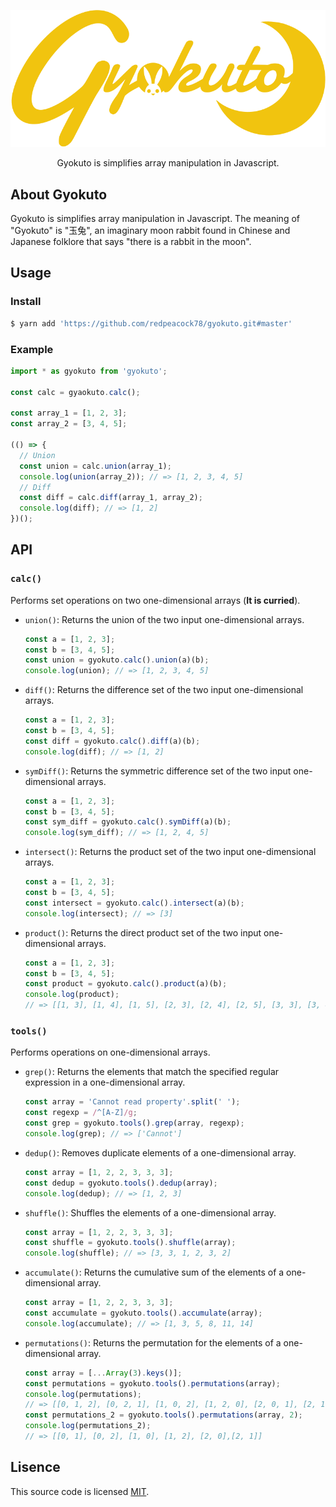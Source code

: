 <div align="center">

  ![logo](https://raw.githubusercontent.com/redpeacock78/gyokuto/master/docs/logo.svg)   

</div>
<p align="center">
  Gyokuto is simplifies array manipulation in Javascript.
</p>

## About Gyokuto
Gyokuto is simplifies array manipulation in Javascript. The meaning of "Gyokuto" is "玉兔", an imaginary moon rabbit found in Chinese and Japanese folklore that says "there is a rabbit in the moon".  

## Usage
### Install
```bash
$ yarn add 'https://github.com/redpeacock78/gyokuto.git#master'
```
### Example
```javascript
import * as gyokuto from 'gyokuto';

const calc = gyaokuto.calc();

const array_1 = [1, 2, 3];
const array_2 = [3, 4, 5];

(() => {
  // Union
  const union = calc.union(array_1);
  console.log(union(array_2)); // => [1, 2, 3, 4, 5]
  // Diff
  const diff = calc.diff(array_1, array_2);
  console.log(diff); // => [1, 2]
})();
```

## API
### `calc()`
Performs set operations on two one-dimensional arrays (**It is curried**).
- `union()`: Returns the union of the two input one-dimensional arrays.
  ```javascript
  const a = [1, 2, 3];
  const b = [3, 4, 5];
  const union = gyokuto.calc().union(a)(b);
  console.log(union); // => [1, 2, 3, 4, 5]
  ```
- `diff()`: Returns the difference set of the two input one-dimensional arrays.
  ```javascript
  const a = [1, 2, 3];
  const b = [3, 4, 5];
  const diff = gyokuto.calc().diff(a)(b);
  console.log(diff); // => [1, 2]
  ```
- `symDiff()`: Returns the symmetric difference set of the two input one-dimensional arrays.
  ```javascript
  const a = [1, 2, 3];
  const b = [3, 4, 5];
  const sym_diff = gyokuto.calc().symDiff(a)(b);
  console.log(sym_diff); // => [1, 2, 4, 5]
  ```
- `intersect()`: Returns the product set of the two input one-dimensional arrays.
  ```javascript
  const a = [1, 2, 3];
  const b = [3, 4, 5];
  const intersect = gyokuto.calc().intersect(a)(b);
  console.log(intersect); // => [3]
  ```
- `product()`: Returns the direct product set of the two input one-dimensional arrays.
  ```javascript
  const a = [1, 2, 3];
  const b = [3, 4, 5];
  const product = gyokuto.calc().product(a)(b);
  console.log(product); 
  // => [[1, 3], [1, 4], [1, 5], [2, 3], [2, 4], [2, 5], [3, 3], [3, 4], [3, 5]]
  ```
### `tools()`
Performs operations on one-dimensional arrays.
- `grep()`: Returns the elements that match the specified regular expression in a one-dimensional array.
  ```javascript
  const array = 'Cannot read property'.split(' ');
  const regexp = /^[A-Z]/g;
  const grep = gyokuto.tools().grep(array, regexp);
  console.log(grep); // => ['Cannot']
  ```
- `dedup()`: Removes duplicate elements of a one-dimensional array.
  ```javascript
  const array = [1, 2, 2, 3, 3, 3];
  const dedup = gyokuto.tools().dedup(array);
  console.log(dedup); // => [1, 2, 3]
  ```
- `shuffle()`: Shuffles the elements of a one-dimensional array.
  ```javascript
  const array = [1, 2, 2, 3, 3, 3];
  const shuffle = gyokuto.tools().shuffle(array);
  console.log(shuffle); // => [3, 3, 1, 2, 3, 2]
  ```
- `accumulate()`: Returns the cumulative sum of the elements of a one-dimensional array.
  ```javascript
  const array = [1, 2, 2, 3, 3, 3];
  const accumulate = gyokuto.tools().accumulate(array);
  console.log(accumulate); // => [1, 3, 5, 8, 11, 14]
  ```
- `permutations()`: Returns the permutation for the elements of a one-dimensional array.
  ```javascript
  const array = [...Array(3).keys()];
  const permutations = gyokuto.tools().permutations(array);
  console.log(permutations);
  // => [[0, 1, 2], [0, 2, 1], [1, 0, 2], [1, 2, 0], [2, 0, 1], [2, 1, 0]]
  const permutations_2 = gyokuto.tools().permutations(array, 2);
  console.log(permutations_2);
  // => [[0, 1], [0, 2], [1, 0], [1, 2], [2, 0],[2, 1]]
  ```

Lisence
---
This source code is licensed [MIT](https://github.com/redpeacock78/gyokuto/blob/master/LICENSE).